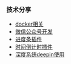 ### 技术分享
- [docker相关](https://gitee.com/harry_shen/blog/blob/master/docker%E7%9B%B8%E5%85%B3/README.md)
- [微信公众号开发](https://gitee.com/harry_shen/blog/blob/master/%E5%BE%AE%E4%BF%A1%E5%85%AC%E4%BC%97%E5%8F%B7%E5%BC%80%E5%8F%91/README.md)
- [进度条插件](https://gitee.com/harry_shen/blog/blob/master/javascript%E7%9B%B8%E5%85%B3/%E8%BF%9B%E5%BA%A6%E6%9D%A1%E6%8F%92%E4%BB%B6/README.md)
- [时间倒计时插件](https://gitee.com/harry_shen/blog/blob/master/javascript%E7%9B%B8%E5%85%B3/%E8%BF%9B%E5%BA%A6%E6%9D%A1%E6%8F%92%E4%BB%B6/README.md)
- [深度系统deepin使用]()
